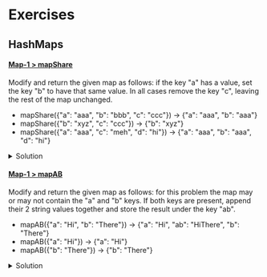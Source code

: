 # Exercises

## HashMaps
#### [Map-1 > mapShare](http://codingbat.com/prob/p148813)
Modify and return the given map as follows: if the key "a" has a value, set the key "b" to have that same value. In all cases remove the key "c", leaving the rest of the map unchanged.

- mapShare({"a": "aaa", "b": "bbb", "c": "ccc"}) → {"a": "aaa", "b": "aaa"}
- mapShare({"b": "xyz", "c": "ccc"}) → {"b": "xyz"}
- mapShare({"a": "aaa", "c": "meh", "d": "hi"}) → {"a": "aaa", "b": "aaa", "d": "hi"}

<details>
<summary>Solution</summary>

```java
public Map<String, String> mapShare(Map<String, String> map) {

    if (map.containsKey("a")){
      String temp = map.get("a");
      if (map.containsKey("b")){
        map.put("b", temp);
      } else {
        map.put("b", temp);
      }
    }
    if (map.containsKey("c")){
      map.remove("c");
    }

  return map;
}
```

</details>

#### [Map-1 > mapAB](https://codingbat.com/prob/p107259)
Modify and return the given map as follows: for this problem the map may or may not contain the "a" and "b" keys. If both keys are present, append their 2 string values together and store the result under the key "ab".

- mapAB({"a": "Hi", "b": "There"}) → {"a": "Hi", "ab": "HiThere", "b": "There"}
- mapAB({"a": "Hi"}) → {"a": "Hi"}
- mapAB({"b": "There"}) → {"b": "There"}

<details>
<summary>Solution</summary>

public Map<String, String> mapAB(Map<String, String> map) {
  if (map.containsKey("a") && map.containsKey("b")){
    String temp = map.get("a") + map.get("b");
    map.put("ab", temp);
  }

  return map;
}

</details>
